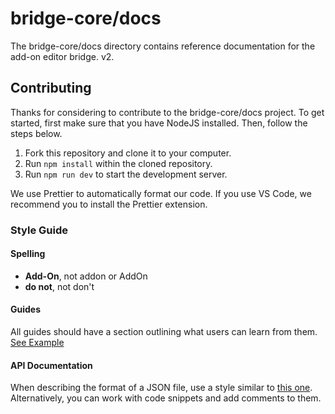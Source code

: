 # bridge-core/docs

The bridge-core/docs directory contains reference documentation for the add-on editor bridge. v2.

## Contributing

Thanks for considering to contribute to the bridge-core/docs project.
To get started, first make sure that you have NodeJS installed. Then, follow the steps below.

1. Fork this repository and clone it to your computer.
2. Run `npm install` within the cloned repository.
3. Run `npm run dev` to start the development server.

We use Prettier to automatically format our code. If you use VS Code, we recommend you to install the Prettier extension.

### Style Guide

#### Spelling

-   **Add-On**, not addon or AddOn
-   **do not**, not don't

#### Guides

All guides should have a section outlining what users can learn from them.
[See Example](./docs/guide/advanced/dash/index.md)

#### API Documentation

When describing the format of a JSON file, use a style similar to [this one](./docs/extensions/presets/manifest.md).
Alternatively, you can work with code snippets and add comments to them.
